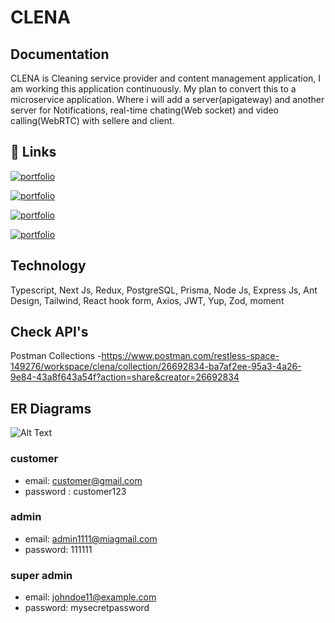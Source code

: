 # CLENA 





## Documentation

CLENA is Cleaning service provider and content management application, I am working this application continuously. My plan to convert this to a microservice application. Where i will add a server(apigateway) and another server for Notifications, real-time chating(Web socket) and video calling(WebRTC) with sellere and client.


## 🔗 Links
[![portfolio](https://img.shields.io/badge/Github-client-000?style=for-the-badge&logo=ko-fi&logoColor=white)](https://github.com/BayajidAlam/clena-frontend)

[![portfolio](https://img.shields.io/badge/Github-server-000?style=for-the-badge&logo=ko-fi&logoColor=white)](https://github.com/BayajidAlam/cleana-backend)

[![portfolio](https://img.shields.io/badge/Livesite_Client-000?style=for-the-badge&logo=ko-fi&logoColor=white)](https://clena-frontend.vercel.app/)

[![portfolio](https://img.shields.io/badge/Livesite_Server-000?style=for-the-badge&logo=ko-fi&logoColor=white)](https://clena-ts-prisma-postgress.vercel.app/api/v1)



## Technology

Typescript, Next Js, Redux, PostgreSQL, Prisma, Node Js, Express Js, Ant Design, Tailwind, React hook form, Axios, JWT, Yup, Zod, moment

## Check API's
Postman Collections -https://www.postman.com/restless-space-149276/workspace/clena/collection/26692834-ba7af2ee-95a3-4a26-9e84-43a8f643a54f?action=share&creator=26692834

## ER Diagrams
![Alt Text](https://i.ibb.co/qkwSKfq/Screenshot-513.png)




### customer 
- email: customer@gmail.com
- password : customer123

### admin 

- email: admin1111@miagmail.com 
- password: 111111

### super admin 
- email: johndoe11@example.com
- password: mysecretpassword

